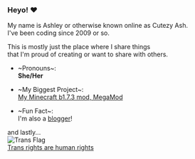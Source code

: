 ### Heyo! ❤
My name is Ashley or otherwise known online as Cutezy Ash.<br>
I've been coding since 2009 or so. 

This is mostly just the place where I share things<br>
that I'm proud of creating or want to share with others.

 - \~Pronouns\~:<br>
**She/Her**

 - \~My Biggest Project\~:<br>
[My Minecraft b1.7.3 mod, MegaMod](https://github.com/OldHaven-Network/MegaMod-Mixins/)

 - \~Fun Fact\~:<br>
I'm also a [blogger](https://blog.cutezy.pink)!

and lastly...<br>
![Trans Flag](https://github.com/cutezyash/cutezyash/raw/main/trans-flag.jpg)<br>
[Trans rights are human rights](https://blog.cutezy.pink/?p=94)
